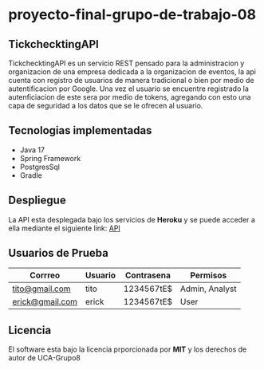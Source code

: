 # proyecto-final-grupo-de-trabajo-08
## TickchecktingAPI
TickchecktingAPI es un servicio REST pensado para la administracion y organizacion de una empresa dedicada a la organizacion de eventos, 
la api cuenta con registro de usuarios de manera tradicional o bien por medio de autentificacion por Google.
Una vez el usuario se encuentre registrado la autenficiacion de este sera por medio de tokens, agregando con esto una capa de seguridad a los datos que se le ofrecen al usuario.

## Tecnologias implementadas
- Java 17
- Spring Framework
- PostgresSql
- Gradle

## Despliegue
La API esta desplegada bajo los servicios de **Heroku** y se puede acceder a ella mediante el siguiente link:
[API](https://projectncapas-c3f52370649e.herokuapp.com/)
## Usuarios de Prueba
| Corrreo | Usuario  |Contrasena|Permisos|
|--|--|--|--|
|tito@gmail.com  |tito  |1234567tE$|Admin, Analyst|
|erick@gmail.com|erick|1234567tE$|User|
## Licencia
El software esta bajo la licencia prporcionada por **MIT** y los derechos de autor de UCA-Grupo8

